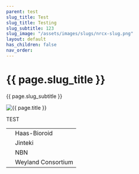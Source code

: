 ```yaml
---
parent: test
slug_title: Test
slug_title: Testing
slug_subtitle: 123
slug_image: "/assets/images/slugs/nrcx-slug.png"
layout: default
has_children: false
nav_order:
---
```

<div class="slug unified-background">
    <div class="slug-left">
        <h1 class="page-slug_title">{{ page.slug_title }}</h1>
        <p class="page-slug_subtitle">{{ page.slug_subtitle }}</p>
    </div>
    <div class="slug-right">
        <img src="{{ page.slug_image | relative_url }}" alt="{{ page.title }}" />
    </div>
</div>

<span class="text-grey-dk-000 fs-9 fw-700">TEST</span>

<div class="table-wrapper">
  <table class="sml-table-wide">
    <tr>
      <td><span class="nric-blue haas"></span></td>
      <td>Haas-Bioroid</td>
    </tr>
    <tr>
      <td><span class="nric-blue jinteki"></span></td>
      <td>Jinteki</td>
    </tr>
    <tr>
      <td><span class="nric-blue nbn"></span></td>
      <td>NBN</td>
    </tr>
    <tr>
      <td><span class="nric-blue weyland"></span></td>
      <td>Weyland Consortium</td>
    </tr>
  </table>
</div>
